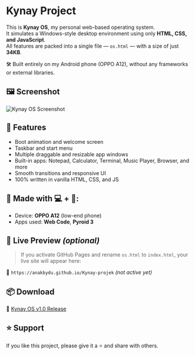 # Kynay Project

This is **Kynay OS**, my personal web-based operating system.  
It simulates a Windows-style desktop environment using only **HTML, CSS, and JavaScript**.  
All features are packed into a single file — `os.html` — with a size of just **34KB**.

🛠️ Built entirely on my Android phone (OPPO A12), without any frameworks or external libraries.

## 🖼️ Screenshot

![Kynay OS Screenshot](https://raw.githubusercontent.com/anakbydu/Kynay-projek/main/kynay.png)

## 🌟 Features
- Boot animation and welcome screen
- Taskbar and start menu
- Multiple draggable and resizable app windows
- Built-in apps: Notepad, Calculator, Terminal, Music Player, Browser, and more
- Smooth transitions and responsive UI
- 100% written in vanilla HTML, CSS, and JS

## 📱 Made with 💻 + 📱:
- Device: **OPPO A12** (low-end phone)
- Apps used: **Web Code**, **Pyroid 3**

## 🚀 Live Preview *(optional)*
> If you activate GitHub Pages and rename `os.html` to `index.html`, your live site will appear here:

🔗 `https://anakbydu.github.io/Kynay-projek` *(not active yet)*

## 📦 Download

🔖 [Kynay OS v1.0 Release](https://github.com/anakbydu/Kynay-projek/releases/tag/v1.0)

## ⭐ Support

If you like this project, please give it a ⭐ and share with others.
